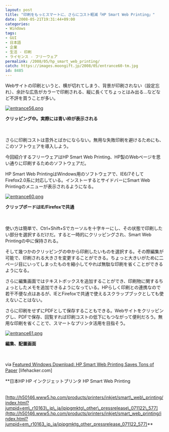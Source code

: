 ```yaml
---
layout: post
title: "印刷をもっとスマートに、さらにコスト軽減「HP Smart Web Printing」"
date: 2008-05-21T19:31:44+09:00
categories:
- Windows
tags: 
- GUI
- 日本語
- 企業
- 生活 - 印刷
- ライセンス - フリーウェア
permalink: /2008/05/hp_smart_web_printing/
catch: https://images.moongift.jp/2008/05/entrance60-tm.jpg
id: 8485
---
```

Webサイトの印刷というと、横が切れてしまう、背景が印刷されない（設定忘れ）、余計な広告がカラーで印刷される、縦に長くてちょっとはみ出る…などなど不評を買うことが多い。

  

[![entrance56.png](https://images.moongift.jp/2008/05/entrance56-tm.jpg)](https://images.moongift.jp/2008/05/entrance56.jpg)  
  
**クリッピング中。実際には青い枠が表示される**

  

　

  

さらに印刷コストは意外とばかにならない。無用な失敗印刷を避けるためにも、このソフトウェアを導入しよう。

  

今回紹介するフリーウェアはHP Smart Web Printing、HP製のWebページを思い通りに印刷するためのソフトウェアだ。

  
  
<!--more-->  

HP Smart Web PrintingはWindows用のソフトウェアで、IE6/7そしてFirefox2.0系に対応している。インストーするとサイドバーにSmart Web Printingのメニューが表示されるようになる。

  

[![entrance60.png](https://images.moongift.jp/2008/05/entrance60-tm.jpg)](https://images.moongift.jp/2008/05/entrance60.jpg)  
  
**クリップボードはIE/Firefoxで共通**

  

　

  

使い方は簡単で、Ctrl+Shift+Sでカーソルを十字キーにし、その状態で印刷したい部分を選択するだけだ。すると一時的にクリッピングされ、Smart Web Printingの中に保持される。

  

そして幾つかのクリッピングの中から印刷したいものを選択する。その際編集が可能で、印刷される大きさを変更することができる。ちょっと大きいがために二ページ目にいってしまったものを縮小してやれば無駄な印刷を省くことができるようになる。

  

さらに編集画面ではテキストボックスを追加することができ、印刷物に関するちょっとしたメモを追加できるようになっている。HPらしく印刷との連携なので若干不便な点はあるが、IEとFirefoxで共通で使えるスクラップブックとしても使えないことはない。

  

さらに印刷をせずにPDFとして保存することもできる。Webサイトをクリッピングし、PDFで保存、回覧すれば印刷コストの低下にもつながって便利だろう。無用な印刷を省くことで、スマートなプリンタ活用を目指そう。

  

[![entrance61.png](https://images.moongift.jp/2008/05/entrance61-tm.jpg)](https://images.moongift.jp/2008/05/entrance61.jpg)  
  
**編集、配置画面**

  

　

  

via [Featured Windows Download: HP Smart Web Printing Saves Tons of Paper](http://lifehacker.com/391781/hp-smart-web-printing-saves-tons-of-paper) [lifehacker.com]　

  

**日本HP HP インクジェットプリンタ HP Smart Web Printing  
  
　[http://h50146.www5.hp.com/products/printers/inkjet/smart\_web\_printing/index.html?jumpid=em\_r10163\_jp\_ja/jpipgmktg\_other\_pressrelease\_071122\_577](http://h50146.www5.hp.com/products/printers/inkjet/smart_web_printing/index.html?jumpid=em_r10163_jp_ja/jpipgmktg_other_pressrelease_071122_577)**

  

